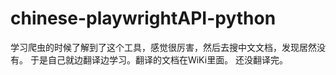 # chinese-playwrightAPI-python
学习爬虫的时候了解到了这个工具，感觉很厉害，然后去搜中文文档，发现居然没有。
于是自己就边翻译边学习。翻译的文档在WiKi里面。
还没翻译完。

